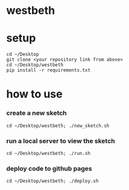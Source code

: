 # westbeth

# setup

```
cd ~/Desktop
git clone <your repository link from above> 
cd ~/Desktop/westbeth
pip install -r requirements.txt
```

# how to use

### create a new sketch
```cd ~/Desktop/westbeth; ./new_sketch.sh```

### run a local server to view the sketch 
```cd ~/Desktop/westbeth; ./run.sh```

### deploy code to github pages
```cd ~/Desktop/westbeth; ./deploy.sh```
